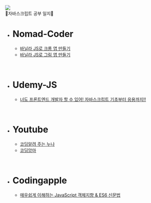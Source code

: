 <img src="https://t1.daumcdn.net/cfile/tistory/998391345E311B0804">

</br>
📗자바스크립트 공부 일지📗

</br>

- # Nomad-Coder
  -  [바닐라 JS로 크롬 앱 만들기](https://nomadcoders.co/javascript-for-beginners)
  -  [바닐라 JS로 그림 앱 만들기](https://nomadcoders.co/javascript-for-beginners-2)

</br>

- # Udemy-JS
  - [너도 프론트엔드 개발자 할 수 있어! 자바스크립트 기초부터 응용까지!!](https://hanium.udemy.com/course/javascript-o/learn/lecture/30710370#notes)

</br>

- # Youtube
  - [코딩알려 주는 누나](https://www.youtube.com/watch?v=TJmvuyt6tT8&t=5s)
  - [코딩앙마](https://www.youtube.com/watch?v=KF6t61yuPCY&t=4028s)

</br>

- # Codingapple
  - [매우쉽게 이해하는 JavaScript 객체지향 & ES6 신문법](https://codingapple.com/course/javascript-es6/)